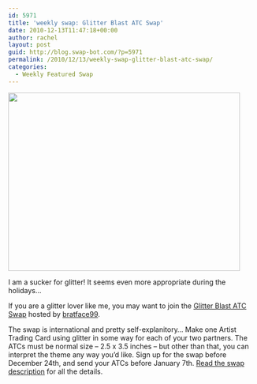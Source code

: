```yaml
---
id: 5971
title: 'weekly swap: Glitter Blast ATC Swap'
date: 2010-12-13T11:47:18+00:00
author: rachel
layout: post
guid: http://blog.swap-bot.com/?p=5971
permalink: /2010/12/13/weekly-swap-glitter-blast-atc-swap/
categories:
  - Weekly Featured Swap
---
```

[<img src="http://blog.swap-bot.com/wp-content/uploads/2010/12/glitter.jpg" alt="" title="glitter" width="470" height="361" class="aligncenter size-full wp-image-5972" srcset="http://blog.swap-bot.com/wp-content/uploads/2010/12/glitter-300x230.jpg 300w, http://blog.swap-bot.com/wp-content/uploads/2010/12/glitter.jpg 470w" sizes="(max-width: 470px) 100vw, 470px" />](http://www.swap-bot.com/swap/show/79087)

I am a sucker for glitter! It seems even more appropriate during the holidays&#8230; 

If you are a glitter lover like me, you may want to join the [Glitter Blast ATC Swap](http://www.swap-bot.com/swap/show/79087) hosted by [bratface99](http://www.swap-bot.com/user:bratface99). 

The swap is international and pretty self-explanitory&#8230; Make one Artist Trading Card using glitter in some way for each of your two partners. The ATCs must be normal size &#8211; 2.5 x 3.5 inches &#8211; but other than that, you can interpret the theme any way you&#8217;d like. Sign up for the swap before December 24th, and send your ATCs before January 7th. [Read the swap description](http://www.swap-bot.com/swap/show/79087) for all the details.